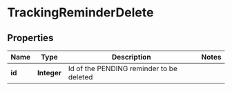
# TrackingReminderDelete

## Properties
Name | Type | Description | Notes
------------ | ------------- | ------------- | -------------
**id** | **Integer** | Id of the PENDING reminder to be deleted | 



